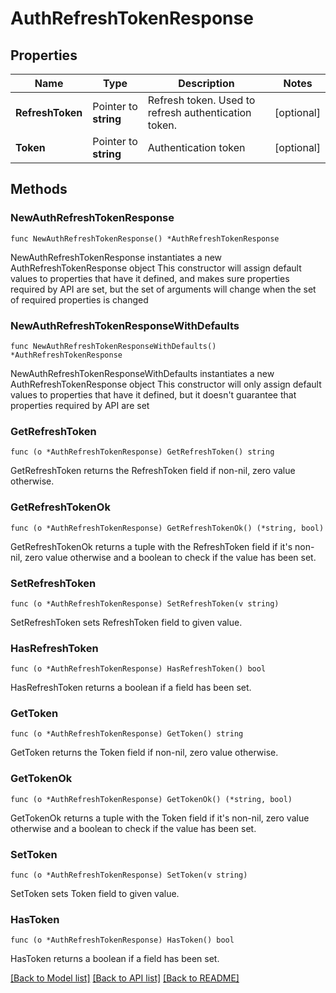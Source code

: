 # AuthRefreshTokenResponse

## Properties

Name | Type | Description | Notes
------------ | ------------- | ------------- | -------------
**RefreshToken** | Pointer to **string** | Refresh token. Used to refresh authentication token. | [optional] 
**Token** | Pointer to **string** | Authentication token | [optional] 

## Methods

### NewAuthRefreshTokenResponse

`func NewAuthRefreshTokenResponse() *AuthRefreshTokenResponse`

NewAuthRefreshTokenResponse instantiates a new AuthRefreshTokenResponse object
This constructor will assign default values to properties that have it defined,
and makes sure properties required by API are set, but the set of arguments
will change when the set of required properties is changed

### NewAuthRefreshTokenResponseWithDefaults

`func NewAuthRefreshTokenResponseWithDefaults() *AuthRefreshTokenResponse`

NewAuthRefreshTokenResponseWithDefaults instantiates a new AuthRefreshTokenResponse object
This constructor will only assign default values to properties that have it defined,
but it doesn't guarantee that properties required by API are set

### GetRefreshToken

`func (o *AuthRefreshTokenResponse) GetRefreshToken() string`

GetRefreshToken returns the RefreshToken field if non-nil, zero value otherwise.

### GetRefreshTokenOk

`func (o *AuthRefreshTokenResponse) GetRefreshTokenOk() (*string, bool)`

GetRefreshTokenOk returns a tuple with the RefreshToken field if it's non-nil, zero value otherwise
and a boolean to check if the value has been set.

### SetRefreshToken

`func (o *AuthRefreshTokenResponse) SetRefreshToken(v string)`

SetRefreshToken sets RefreshToken field to given value.

### HasRefreshToken

`func (o *AuthRefreshTokenResponse) HasRefreshToken() bool`

HasRefreshToken returns a boolean if a field has been set.

### GetToken

`func (o *AuthRefreshTokenResponse) GetToken() string`

GetToken returns the Token field if non-nil, zero value otherwise.

### GetTokenOk

`func (o *AuthRefreshTokenResponse) GetTokenOk() (*string, bool)`

GetTokenOk returns a tuple with the Token field if it's non-nil, zero value otherwise
and a boolean to check if the value has been set.

### SetToken

`func (o *AuthRefreshTokenResponse) SetToken(v string)`

SetToken sets Token field to given value.

### HasToken

`func (o *AuthRefreshTokenResponse) HasToken() bool`

HasToken returns a boolean if a field has been set.


[[Back to Model list]](../README.md#documentation-for-models) [[Back to API list]](../README.md#documentation-for-api-endpoints) [[Back to README]](../README.md)


